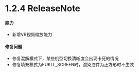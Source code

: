 # 1.2.4 ReleaseNote

#### 能力

- 新增VR视频缩放能力


#### 修复问题

- 修复混解模式下，某些机型切换清晰度会出现卡死的情况
- 修复填充模式为FUKLL_SCREEN时，渲染控件为正方形时不生效


